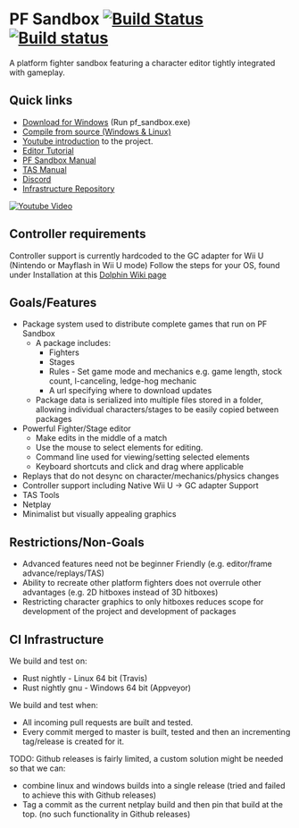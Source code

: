 # PF Sandbox [![Build Status](https://travis-ci.org/rukai/PF_Sandbox.svg?branch=master)](https://travis-ci.org/rukai/PF_Sandbox) [![Build status](https://ci.appveyor.com/api/projects/status/89drle66lde9pq35?svg=true)](https://ci.appveyor.com/project/rukai/pf-sandbox)

A platform fighter sandbox featuring a character editor tightly integrated with gameplay.

## Quick links

*   [Download for Windows](https://github.com/rukai/PF_Sandbox/releases/latest) (Run pf_sandbox.exe)
*   [Compile from source (Windows & Linux)](documentation/compiling.md)
*   [Youtube introduction](https://www.youtube.com/watch?v=CTrwvg56VQs) to the project.
*   [Editor Tutorial](documentation/editor_tutorial.md)
*   [PF Sandbox Manual](documentation/manual.md)
*   [TAS Manual](documentation/pf_tas.md)
*   [Discord](https://discord.gg/KyjBs4x)
*   [Infrastructure Repository](https://github.com/rukai/pf_sandbox_infra)

[![Youtube Video](https://img.youtube.com/vi/CTrwvg56VQs/0.jpg)](https://www.youtube.com/watch?v=CTrwvg56VQs)

## Controller requirements

Controller support is currently hardcoded to the GC adapter for Wii U (Nintendo or Mayflash in Wii U mode)
Follow the steps for your OS, found under Installation at this [Dolphin Wiki page](https://wiki.dolphin-emu.org/index.php?title=How_to_use_the_Official_GameCube_Controller_Adapter_for_Wii_U_in_Dolphin)

## Goals/Features

*   Package system used to distribute complete games that run on PF Sandbox
    +   A package includes:
        -   Fighters
        -   Stages
        -   Rules - Set game mode and mechanics e.g. game length, stock count, l-canceling, ledge-hog mechanic
        -   A url specifying where to download updates
    +   Package data is serialized into multiple files stored in a folder, allowing individual characters/stages to be easily copied between packages
*   Powerful Fighter/Stage editor
    +   Make edits in the middle of a match
    +   Use the mouse to select elements for editing.
    +   Command line used for viewing/setting selected elements
    +   Keyboard shortcuts and click and drag where applicable
*   Replays that do not desync on character/mechanics/physics changes
*   Controller support including Native Wii U -> GC adapter Support
*   TAS Tools
*   Netplay
*   Minimalist but visually appealing graphics

## Restrictions/Non-Goals

*   Advanced features need not be beginner Friendly (e.g. editor/frame advance/replays/TAS)
*   Ability to recreate other platform fighters does not overrule other advantages (e.g. 2D hitboxes instead of 3D hitboxes)
*   Restricting character graphics to only hitboxes reduces scope for development of the project and development of packages

## CI Infrastructure

We build and test on:

*   Rust nightly - Linux 64 bit (Travis)
*   Rust nightly gnu - Windows 64 bit (Appveyor)

We build and test when:

*   All incoming pull requests are built and tested.
*   Every commit merged to master is built, tested and then an incrementing tag/release is created for it.

TODO:
Github releases is fairly limited, a custom solution might be needed so that we can:
*   combine linux and windows builds into a single release (tried and failed to achieve this with Github releases)
*   Tag a commit as the current netplay build and then pin that build at the top. (no such functionality in Github releases)
